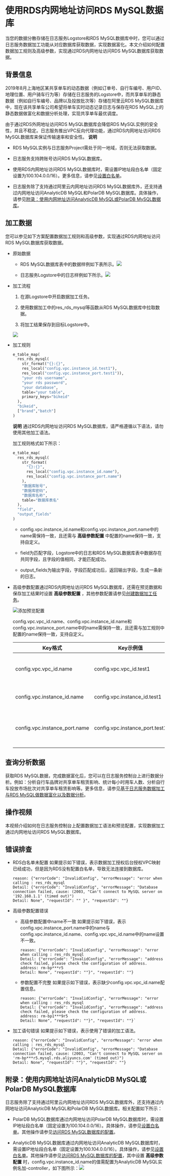# 使用RDS内网地址访问RDS MySQL数据库

当您的数据分散存储在日志服务Logstore和RDS MySQL数据库中时，您可以通过日志服务数据加工功能从对应数据库获取数据，实现数据富化。本文介绍如何配置数据加工规则及高级参数，实现通过RDS内网地址访问RDS MySQL数据库获取数据。

## 背景信息

2019年8月上海地区某共享单车的动态数据（例如订单号、自行车编号、用户ID、地理位置、用户骑车行为等）存储在日志服务的Logstore中，而共享单车的静态数据（例如自行车编号、品牌以及投放批次等）存储在阿里云RDS MySQL数据库中，现在该共享单车公司希望将单车实时动态记录日志与保存在RDS MySQL上的静态数据做富化和数据分析处理，实现共享单车最优调度。

由于通过RDS外网地址访问RDS MySQL数据库会降低RDS MySQL实例的安全性，并且不稳定。日志服务推出VPC反向代理功能，通过RDS内网地址访问RDS MySQL数据库来保证传输速率和安全性。
**说明**

* RDS MySQL实例与日志服务Project需处于同一地域，否则无法获取数据。

* 日志服务支持跨账号访问RDS MySQL数据库。

* 使用RDS内网地址访问RDS MySQL数据库时，需设置IP地址段白名单（固定设置为100.104.0.0/16）。更多信息，请参见[设置白名单](https://help.aliyun.com/document_detail/43185.htm?spm=a2c4g.11186623.2.8.576b2c1c2nCZIC#concept-pdr-k2f-vdb)。

* 日志服务除了支持通过阿里云内网地址访问RDS MySQL数据库外，还支持通过内网地址访问AnalyticDB MySQL和PolarDB MySQL数据库。具体操作，请参见[附录：使用内网地址访问AnalyticDB MySQL或PolarDB MySQL数据库](https://help.aliyun.com/document_detail/162753.html?spm=a2c4g.11186623.6.1030.17d4272cnFGFcF#section-m4o-edb-6kt)。


## 加工数据

您可以参见如下方案配置数据加工规则和高级参数，实现通过RDS内网地址访问RDS MySQL数据库获取数据。

* 原始数据

  * RDS MySQL数据库表中的数据样例如下表所示。![](/img/dataprocessdemo/数据富化/mysql数据样例.png)

  * 日志服务Logstore中的日志样例如下所示。![](/img/dataprocessdemo/数据富化/原始日志2.png)


* 加工流程

  1. 在源Logstore中开启数据加工任务。

  2. 使用数据加工中的res_rds_mysql等函数从RDS MySQL数据库中拉取数据。

  3. 将加工结果保存到目标Logstore中。


  ![](/img/dataprocessdemo/数据富化/加工流程.png)

* 加工规则

  ```python
  e_table_map(
    res_rds_mysql(
      str_format("{}:{}",
      res_local("config.vpc.instance_id.test1"),
      res_local("config.vpc.instance_port.test1")),
      "your rds username",
      "your rds password",
      "your database",
      table="your table",
      primary_keys="bikeid"
    ),
    "bikeid",
    ["brand","batch"]
  )
  ```


  **说明** 通过RDS内网地址访问RDS MySQL数据库，请严格遵循以下语法，请勿使用其他加工语法。

  加工规则格式如下所示：
  ```python
  e_table_map(
    res_rds_mysql(
      str_format(
        "{}:{}",
        res_local("config.vpc.instance_id.name"),
        res_local("config.vpc.instance_port.name")
      ),
      "数据库账号",
      "数据库密码",
      "数据库名称",
      table="数据库表名"
    ),
    "field",
    "output_fields"
  )
  ```


  * config.vpc.instance_id.name和config.vpc.instance_port.name中的name需保持一致，且还需与 **高级参数配置** 中配置的name保持一致，支持自定义。

  * field为匹配字段，Logstore中的日志和RDS MySQL数据库表中数据存在共同字段，且字段的值相同，才能匹配成功。

  * output_fields为输出字段，字段匹配成功后，返回输出字段，生成一条新的日志。



* 高级参数配置通过RDS内网地址访问RDS MySQL数据库，还需在预览数据和保存加工结果时设置 **高级参数配置** ，其他参数配置请参见[创建数据加工任务](https://help.aliyun.com/document_detail/125615.htm?spm=a2c4g.11186623.2.13.576b2c1c2nCZIC#task-1181217)。

  ![添加预览配置](/img/dataprocessdemo/数据富化/高级参数设置3.png)

  config.vpc.vpc_id.name、config.vpc.instance_id.name和config.vpc.instance_port.name中的name需保持一致，且还需与加工规则中配置的name保持一致，支持自定义。


  | Key格式                       | Key示例值                      | Value示例值               | 说明                                       |
  | ----------------------------- | ------------------------------ | ------------------------- | ------------------------------------------ |
  | config.vpc.vpc_id.name        | config.vpc.vpc_id.test1        | vpc-uf6mskb0b\*\*\*\*n9yj | vpc_id为RDS MySQL实例所属于的网络类型ID。  |
  | config.vpc.instance_id.name   | config.vpc.instance_id.test1   | rm-uf6e61k\*\*\*\*ahd7    | instance_id为RDS MySQL实例ID。             |
  | config.vpc.instance_port.name | config.vpc.instance_port.test1 | 3306                      | instance_port为RDS MySQL实例内网地址端口。 |


## 查询分析数据

获取RDS MySQL数据，完成数据富化后，您可以在日志服务控制台上进行数据分析。例如：分析自行车品牌对共享单车租赁影响、统计每小时用车人数、分析自行车投放市场批次对共享单车租赁影响等。更多信息，请参见[基于日志服务数据加工与RDS MySQL做数据富化以及数据分析](https://yq.aliyun.com/articles/755595?spm=a2c4e.11155435.0.0.33d53312jdskCD)。

## 操作视频

本视频介绍如何在日志服务控制台上配置数据加工语法和预览配置，实现数据加工通过内网地址访问RDS MySQL数据库。

## 错误排查

* RDS白名单未配置 如果提示如下错误，表示数据加工授权后台授权VPC映射已经成功，但是因为RDS没有配置白名单，导致无法连接到数据库。

    ```
    reason: {"errorCode": "InvalidConfig", "errorMessage": "error when calling : res_rds_mysql
    Detail: {"errorCode": "InvalidConfig", "errorMessage": "Database connection failed, cause: (2003, "Can't connect to MySQL server on '192.168.1.1' (timed out)")
    Detail: None", "requestId": "" }", "requestId": ""}
    ```

* 高级参数配置错误

  * 高级参数配置中name不一致 如果提示如下错误，表示config.vpc.instance_port.name中的name与config.vpc.instance_id.name、config.vpc.vpc_id.name中的name设置不一致。
    ```
    reason: {"errorCode": "InvalidConfig", "errorMessage": "error when calling : res_rds_mysql
    Detail: {"errorCode": "InvalidConfig", "errorMessage": "address check failed, please check the configuration of address. address: rm-bp***r5
    Detail: None", "requestId": ""}", "requestId": ""}
    ```

  * 参数配置不完整 如果提示如下错误，表示缺少config.vpc.vpc_id.name配置信息。

    ```
    reason: {"errorCode": "InvalidConfig", "errorMessage": "error when calling : res_rds_mysql
    Detail: {"errorCode": "InvalidConfig", "errorMessage": "address check failed, please check the configuration of address. address: rm-bp1***9r5
    Detail: None", "requestId": ""}", "requestId": ""}`
    ```




* 加工语句错误 如果提示如下错误，表示使用了错误的加工语法。

  ```
  reason: {"errorCode": "InvalidConfig", "errorMessage": "error when calling : res_rds_mysql
  Detail: {"errorCode": "InvalidConfig", "errorMessage": "Database connection failed, cause: (2003, "Can't connect to MySQL server on 'rm-bp***r5.mysql.rds.aliyuncs.com' (timed out)")
  Detail: None", "requestId": ""}", "requestId": ""}
  ```



## 附录：使用内网地址访问AnalyticDB MySQL或PolarDB MySQL数据库

日志服务除了支持通过阿里云内网地址访问RDS MySQL数据库外，还支持通过内网地址访问AnalyticDB MySQL和PolarDB MySQL数据库。相关配置如下所示：

* PolarDB MySQL数据库通过内网地址访问PolarDB MySQL数据库时，需设置IP地址段白名单（固定设置为100.104.0.0/16）。具体操作，请参见[设置白名单](https://help.aliyun.com/document_detail/68506.htm?spm=a2c4g.11186623.2.16.576b2c1c2nCZIC#section-zxh-25y-k2b)。其他操作请参见[访问RDS MySQL数据库的配置](https://help.aliyun.com/document_detail/162753.html?spm=a2c4g.11186623.6.1030.17d4272cnFGFcF#section-ke7-52c-4wm)。



* AnalyticDB MySQL数据库通过内网地址访问AnalyticDB MySQL数据库时，需设置IP地址段白名单（固定设置为100.104.0.0/16）。具体操作，请参见[设置白名单](https://help.aliyun.com/document_detail/172242.htm?spm=a2c4g.11186623.2.18.576b2c1c2nCZIC#task720)。其他操作请参见[访问RDS MySQL数据库的配置](https://help.aliyun.com/document_detail/162753.html?spm=a2c4g.11186623.6.1030.17d4272cnFGFcF#section-ke7-52c-4wm)，其中设置 **高级参数配置** 时，config.vpc.instance_id.name的值需配置为AnalyticDB MySQL实例名加-controller，如下图所示：![](/img/dataprocessdemo/数据富化/高级参数设置4.png)





